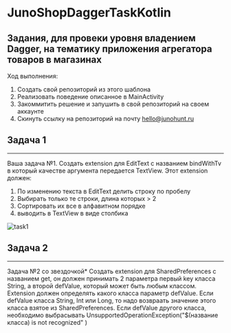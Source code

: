 # JunoShopDaggerTaskKotlin
Задания, для провеки уровня владением Dagger, на тематику приложения агрегатора товаров в магазинах
---
Ход выполнения:
1. Создать свой репозиторий из этого шаблона
2. Реализовать поведение описанное в MainActivity
3. Закоммитить решение и запушить в свой репозиторий на своем аккаунте
4. Скинуть ссылку на репозиторий на почту hello@junohunt.ru

## Задача 1
---
Ваша задача №1.
Создать extension для EditText с названием bindWithTv
в который качестве аргумента передается TextView.
Этот extension должен:
1. По изменению текста в EditText делить строку по пробелу
2. Выбирать только те строки, длина которых > 2
3. Сортировать их все в алфавитном порядке
4. выводить в TextView в виде столбика

![task1](https://github.com/JunoHunt/JunoShopKotlinTask/blob/master/examples/KotlinTashGif.gif)

## Задача 2
---
Задача №2 со звездочкой*
Создать extension для SharedPreferences с названием get,
он должен принимать 2 параметра первый key класса String,
а второй defValue, который может быть любым классом.
Extension должен определять какого класса параметр defValue.
Если defValue класса String, Int или Long, то надо возвраать значение
этого класса взятое из SharedPreferences.
Если defValue другого класса, необходимо выбрасывать
UnsupportedOperationException("$(название класса) is not recognized" )
